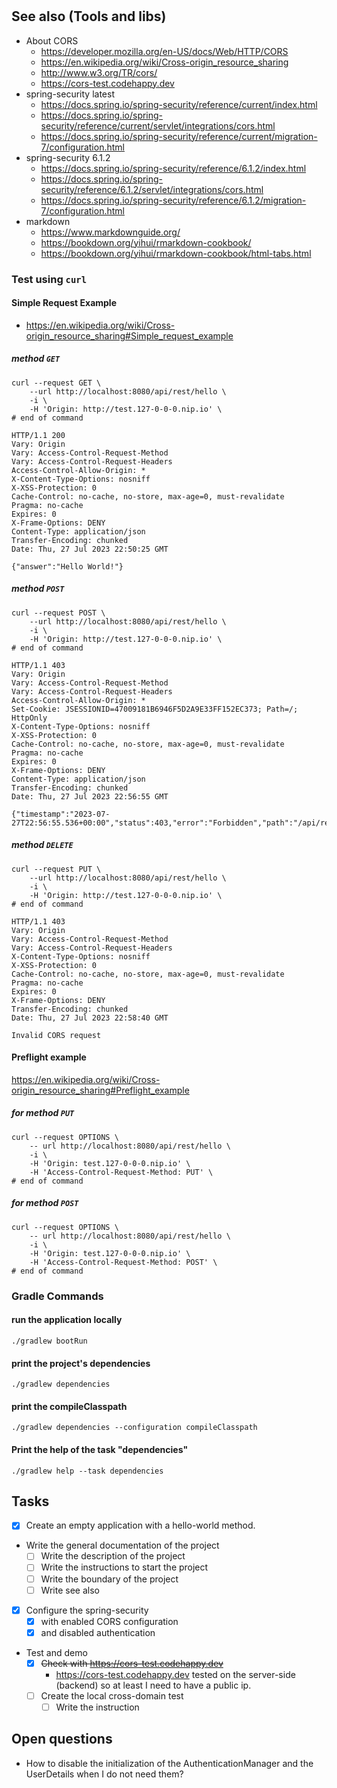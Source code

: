 # 

## See also (Tools and libs)
- About CORS
  - https://developer.mozilla.org/en-US/docs/Web/HTTP/CORS
  - https://en.wikipedia.org/wiki/Cross-origin_resource_sharing
  - http://www.w3.org/TR/cors/
  - https://cors-test.codehappy.dev
- spring-security latest
  - https://docs.spring.io/spring-security/reference/current/index.html
  - https://docs.spring.io/spring-security/reference/current/servlet/integrations/cors.html
  - https://docs.spring.io/spring-security/reference/current/migration-7/configuration.html
- spring-security 6.1.2
  - https://docs.spring.io/spring-security/reference/6.1.2/index.html
  - https://docs.spring.io/spring-security/reference/6.1.2/servlet/integrations/cors.html
  - https://docs.spring.io/spring-security/reference/6.1.2/migration-7/configuration.html
- markdown
  - https://www.markdownguide.org/
  - https://bookdown.org/yihui/rmarkdown-cookbook/
  - https://bookdown.org/yihui/rmarkdown-cookbook/html-tabs.html
### Test using `curl`
#### Simple Request Example
- https://en.wikipedia.org/wiki/Cross-origin_resource_sharing#Simple_request_example
##### method `GET`
```shell
curl --request GET \
    --url http://localhost:8080/api/rest/hello \
    -i \
    -H 'Origin: http://test.127-0-0-0.nip.io' \
# end of command
```
```
HTTP/1.1 200 
Vary: Origin
Vary: Access-Control-Request-Method
Vary: Access-Control-Request-Headers
Access-Control-Allow-Origin: *
X-Content-Type-Options: nosniff
X-XSS-Protection: 0
Cache-Control: no-cache, no-store, max-age=0, must-revalidate
Pragma: no-cache
Expires: 0
X-Frame-Options: DENY
Content-Type: application/json
Transfer-Encoding: chunked
Date: Thu, 27 Jul 2023 22:50:25 GMT

{"answer":"Hello World!"}
```
##### method `POST`
```shell
curl --request POST \
    --url http://localhost:8080/api/rest/hello \ 
    -i \
    -H 'Origin: http://test.127-0-0-0.nip.io' \
# end of command
```
```
HTTP/1.1 403 
Vary: Origin
Vary: Access-Control-Request-Method
Vary: Access-Control-Request-Headers
Access-Control-Allow-Origin: *
Set-Cookie: JSESSIONID=47009181B6946F5D2A9E33FF152EC373; Path=/; HttpOnly
X-Content-Type-Options: nosniff
X-XSS-Protection: 0
Cache-Control: no-cache, no-store, max-age=0, must-revalidate
Pragma: no-cache
Expires: 0
X-Frame-Options: DENY
Content-Type: application/json
Transfer-Encoding: chunked
Date: Thu, 27 Jul 2023 22:56:55 GMT

{"timestamp":"2023-07-27T22:56:55.536+00:00","status":403,"error":"Forbidden","path":"/api/rest/hello"}
```
##### method `DELETE`
```shell
curl --request PUT \
    --url http://localhost:8080/api/rest/hello \
    -i \
    -H 'Origin: http://test.127-0-0-0.nip.io' \
# end of command
```
```
HTTP/1.1 403 
Vary: Origin
Vary: Access-Control-Request-Method
Vary: Access-Control-Request-Headers
X-Content-Type-Options: nosniff
X-XSS-Protection: 0
Cache-Control: no-cache, no-store, max-age=0, must-revalidate
Pragma: no-cache
Expires: 0
X-Frame-Options: DENY
Transfer-Encoding: chunked
Date: Thu, 27 Jul 2023 22:58:40 GMT

Invalid CORS request
```
#### Preflight example
https://en.wikipedia.org/wiki/Cross-origin_resource_sharing#Preflight_example
##### for method `PUT`
```shell
curl --request OPTIONS \
    -- url http://localhost:8080/api/rest/hello \
    -i \
    -H 'Origin: test.127-0-0-0.nip.io' \
    -H 'Access-Control-Request-Method: PUT' \
# end of command
```

##### for method `POST`
```shell
curl --request OPTIONS \
    -- url http://localhost:8080/api/rest/hello \
    -i \
    -H 'Origin: test.127-0-0-0.nip.io' \
    -H 'Access-Control-Request-Method: POST' \
# end of command
```

### Gradle Commands
#### run the application locally
```shell
./gradlew bootRun
```
#### print the project's dependencies
```shell
./gradlew dependencies
```

#### print the compileClasspath
```shell
./gradlew dependencies --configuration compileClasspath
```

#### Print the help of the task "dependencies"
```shell
./gradlew help --task dependencies
```


## Tasks
- [X] Create an empty application with a hello-world method.
- Write the general documentation of the project
  - [ ] Write the description of the project
  - [ ] Write the instructions to start the project
  - [ ] Write the boundary of the project
  - [ ] Write see also
- [X] Configure the spring-security 
  - [X] with enabled CORS configuration
  - [X] and disabled authentication
- Test and demo
  - [X] ~~Check with https://cors-test.codehappy.dev~~
    * https://cors-test.codehappy.dev tested on the server-side (backend) so at least I need to have a public ip.
  - [ ] Create the local cross-domain test
    - [ ] Write the instruction

## Open questions
- How to disable the initialization of the AuthenticationManager and the UserDetails when I do not need them?